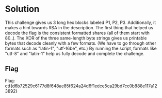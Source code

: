 # Solution
This challenge gives us 3 long hex blocks labeled P1, P2, P3. Additionally, it makes a hint towards RSA in the description.
The first thing that helped us decode the flag is the consistent formatted shares (all of them start with 80..).
The XOR of the three same-length byte strings gives us printable bytes that decode cleanly with a few formats.
(We have to go through other formats such as "latin-1", "utf-16be", etc.)
By running the script, formats like "utf-8" and "latin-1" help us fully decode and complete the challenge.

## Flag
Flag: ctf{d6b72529c6177d8f648ae85f624a24d6f1edce5ca29bd7cc0b888e117a123892}
